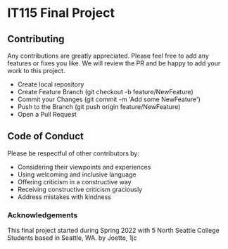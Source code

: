 # IT115 Final Project

## Contributing

Any contributions are greatly appreciated. Please feel free to add any features or fixes you like. We will review the PR and be happy to add your work to this project.

   - Create local repository
   - Create Feature Branch (git checkout -b feature/NewFeature)
   - Commit your Changes (git commit -m 'Add some NewFeature')
   - Push to the Branch (git push origin feature/NewFeature)
   - Open a Pull Request

## Code of Conduct

Please be respectful of other contributors by:

   - Considering their viewpoints and experiences
   - Using welcoming and inclusive language
   - Offering criticism in a constructive way
   - Receiving constructive criticism graciously
   - Address mistakes with kindness

### Acknowledgements

This final project started during Spring 2022 with 5 North Seattle College Students based in Seattle, WA. by Joette, 1jc
